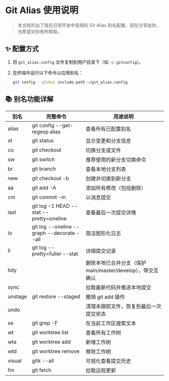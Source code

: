 # Git Alias 使用说明

> 本文档列出了我在日常开发中常用的 Git Alias 别名配置，现在分享给你，也希望对你有所帮助。

## ✨ 配置方式

1. 将 `git_alias.config` 文件复制到用户目录下（如 `~/.gitconfig`）。

2. 在终端中运行以下命令以应用别名：
    ```bash
    git config --global include.path ~/git_alias.config
    ```

## 📚 别名功能详解

别名 | 完整命令 | 用途说明
---|---|---
alias | git config --get-regexp alias | 查看所有已配置别名
st | git status | 显示变更和分支信息
co | git checkout | 切换分支或文件
sw | git switch | 推荐使用的新分支切换命令
br | git branch | 查看本地分支列表
new | git checkout -b | 创建并切换到新分支
aa | git add -A | 添加所有修改（包括删除）
cm | git commit -m | 以消息提交
last | git log -1 HEAD --stat --pretty=oneline | 查看最后一次提交详情
lo | git log --oneline --graph --decorate --all | 简洁图形化日志
ll | git log --pretty=fuller --stat | 详细提交记录
tidy |  | 删除本地已合并分支（保护 main/master/develop），带交互确认 
sync |  | 拉取最新代码并推送本地提交
unstage | git restore --staged | 撤销 git add 操作
undo |  | 清理未跟踪文件，恢复到最后一次提交状态
se | git grep -F | 在当前工作区搜索文本
wt | git worktree list | 查看所有工作树
wta | git worktree add | 新增工作树
wtd | git worktree remove | 移除工作树
visual | gitk --all | 可视化查看提交历史
fm | git fetch | 拉取远程更新


